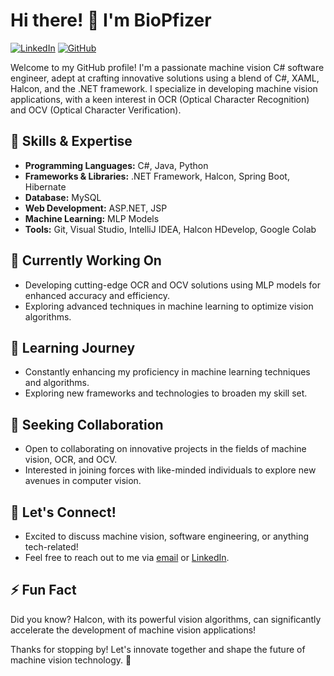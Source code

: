 # Hi there! 👋 I'm BioPfizer

[![LinkedIn](https://img.shields.io/badge/-Connect-0077B5?style=flat&logo=LinkedIn&logoColor=white)](https://www.linkedin.com/in/bryanswx/)
[![GitHub](https://img.shields.io/badge/-Follow-181717?style=flat&logo=GitHub&logoColor=white)](https://github.com/BioPfizerSin)

Welcome to my GitHub profile! I'm a passionate machine vision C# software engineer, adept at crafting innovative solutions using a blend of C#, XAML, Halcon, and the .NET framework. I specialize in developing machine vision applications, with a keen interest in OCR (Optical Character Recognition) and OCV (Optical Character Verification).

## 💼 Skills & Expertise
- **Programming Languages:** C#, Java, Python
- **Frameworks & Libraries:** .NET Framework, Halcon, Spring Boot, Hibernate
- **Database:** MySQL
- **Web Development:** ASP.NET, JSP
- **Machine Learning:** MLP Models
- **Tools:** Git, Visual Studio, IntelliJ IDEA, Halcon HDevelop, Google Colab

## 🔭 Currently Working On
- Developing cutting-edge OCR and OCV solutions using MLP models for enhanced accuracy and efficiency.
- Exploring advanced techniques in machine learning to optimize vision algorithms.

## 🌱 Learning Journey
- Constantly enhancing my proficiency in machine learning techniques and algorithms.
- Exploring new frameworks and technologies to broaden my skill set.

## 🤔 Seeking Collaboration
- Open to collaborating on innovative projects in the fields of machine vision, OCR, and OCV.
- Interested in joining forces with like-minded individuals to explore new avenues in computer vision.

## 💬 Let's Connect!
- Excited to discuss machine vision, software engineering, or anything tech-related!
- Feel free to reach out to me via [email](mailto:swx1_oi@student.wou.edu.my) or [LinkedIn](https://www.linkedin.com/in/bryanswx/).

## ⚡ Fun Fact
Did you know? Halcon, with its powerful vision algorithms, can significantly accelerate the development of machine vision applications!

Thanks for stopping by! Let's innovate together and shape the future of machine vision technology. 🚀
